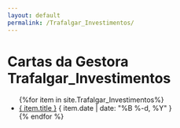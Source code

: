 ```yaml
---
layout: default
permalink: /Trafalgar_Investimentos/
---
```


<h1>Cartas da Gestora Trafalgar_Investimentos</h1>
<ul>
{%for item in site.Trafalgar_Investimentos%}
  <li>
    <a href="{ site.baseurl }{ item.url }">{ item.title }</a>
    <span>{ item.date | date: "%B %-d, %Y" }</span>
  </li>
    {% endfor %}
</ul>